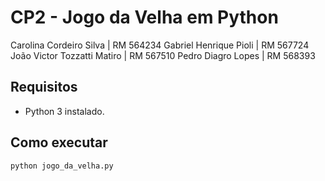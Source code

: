 # CP2 - Jogo da Velha em Python

Carolina Cordeiro Silva | RM 564234
Gabriel Henrique Pioli | RM 567724
João Victor Tozzatti Matiro | RM 567510
Pedro Diagro Lopes | RM 568393

## Requisitos
- Python 3 instalado.

## Como executar
```bash
python jogo_da_velha.py
